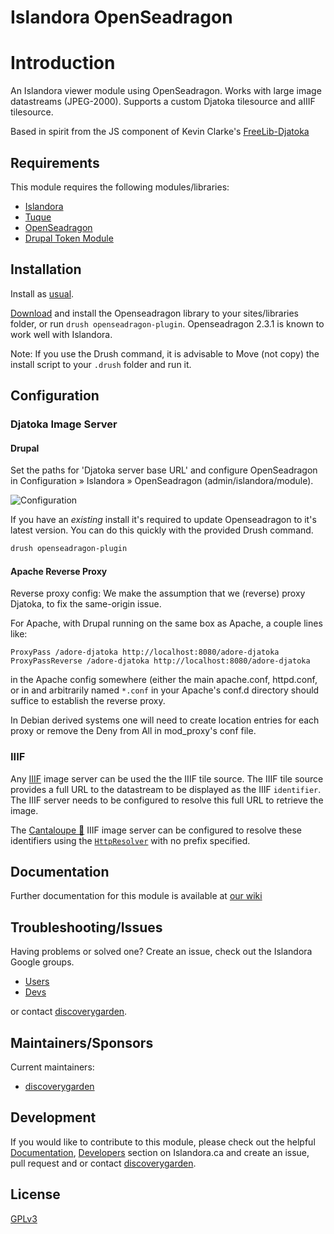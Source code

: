 # Islandora OpenSeadragon

# Introduction

An Islandora viewer module using OpenSeadragon. Works with large image
datastreams (JPEG-2000). Supports a custom Djatoka tilesource and aIIIF
tilesource.

Based in spirit from the JS component of Kevin Clarke's
[FreeLib-Djatoka](https://github.com/ksclarke/freelib-djatoka)

## Requirements

This module requires the following modules/libraries:

* [Islandora](https://github.com/discoverygarden/islandora)
* [Tuque](https://github.com/islandora/tuque)
* [OpenSeadragon](https://github.com/openseadragon/openseadragon/)
* [Drupal Token Module](https://www.drupal.org/project/token)

## Installation

Install as
[usual](https://www.drupal.org/docs/8/extending-drupal-8/installing-drupal-8-modules).

[Download](https://github.com/openseadragon/openseadragon/releases/download/v2.3.1/openseadragon-bin-2.3.1.zip)
and install the Openseadragon library to your sites/libraries folder, or run
`drush openseadragon-plugin`. Openseadragon 2.3.1 is known to work well with Islandora.

Note: If you use the Drush command, it is advisable to Move (not copy) the
install script to your `.drush` folder and run it.

## Configuration

### Djatoka Image Server

#### Drupal

Set the paths for 'Djatoka server base URL' and configure OpenSeadragon in
Configuration » Islandora » OpenSeadragon (admin/islandora/module).

![Configuration](https://camo.githubusercontent.com/c1bf991b5cc758a4420444564a91b286007e6f6e/687474703a2f2f692e696d6775722e636f6d2f4e6566597169432e706e67)

If you have an *existing* install it's required to update Openseadragon to it's
latest version. You can do this quickly with the provided Drush command.

```bash
drush openseadragon-plugin
```

#### Apache Reverse Proxy

Reverse proxy config: We make the assumption that we (reverse) proxy Djatoka,
to fix the same-origin issue.

For Apache, with Drupal running on the same box as Apache, a couple lines like:

```
ProxyPass /adore-djatoka http://localhost:8080/adore-djatoka
ProxyPassReverse /adore-djatoka http://localhost:8080/adore-djatoka
```

in the Apache config somewhere (either the main apache.conf, httpd.conf, or in
and arbitrarily named `*.conf` in your Apache's conf.d directory should suffice
to establish the reverse proxy.

In Debian derived systems one will need to create location entries for each
proxy or remove the Deny from All in mod_proxy's conf file.

### IIIF

Any [IIIF](http://iiif.io) image server can be used the the IIIF tile source.
The IIIF tile source provides a full URL to the datastream to be displayed as
the IIIF `identifier`. The IIIF server needs to be configured to resolve this
full URL to retrieve the image. 

The [Cantaloupe 🍈](https://medusa-project.github.io/cantaloupe/) IIIF image
server can be configured to resolve these identifiers using the 
[`HttpResolver`](https://medusa-project.github.io/cantaloupe/manual/3.3/resolvers.html#HttpResolver)
with no prefix specified.

## Documentation

Further documentation for this module is available at [our
wiki](https://wiki.duraspace.org/display/ISLANDORA/Open+Seadragon)

## Troubleshooting/Issues

Having problems or solved one? Create an issue, check out the Islandora Google
groups.

* [Users](https://groups.google.com/forum/?hl=en&fromgroups#!forum/islandora)
* [Devs](https://groups.google.com/forum/?hl=en&fromgroups#!forum/islandora-dev)

or contact [discoverygarden](http://support.discoverygarden.ca).

## Maintainers/Sponsors

Current maintainers:

* [discoverygarden](http://www.discoverygarden.ca)

## Development

If you would like to contribute to this module, please check out the helpful
[Documentation](https://github.com/Islandora/islandora/wiki#wiki-documentation-for-developers),
[Developers](http://islandora.ca/developers) section on Islandora.ca and create
an issue, pull request and or contact
[discoverygarden](http://support.discoverygarden.ca).

## License

[GPLv3](http://www.gnu.org/licenses/gpl-3.0.txt)
